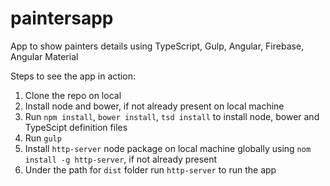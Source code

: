 # paintersapp
App to show painters details using TypeScript, Gulp, Angular, Firebase, Angular Material

Steps to see the app in action:

1. Clone the repo on local
2. Install node and bower, if not already present on local machine 
3. Run `npm install`, `bower install`, `tsd install` to install node, bower and TypeScipt definition files
4. Run `gulp`
5. Install `http-server` node package on local machine globally using `nom install -g http-server`, if not already present
6. Under the path for `dist` folder run `http-server` to run the app
